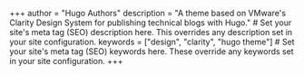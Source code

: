 +++
author = "Hugo Authors"
description = "A theme based on VMware's Clarity Design System for publishing technical blogs with Hugo." # Set your site's meta tag (SEO) description here. This overrides any description set in your site configuration.
keywords = ["design", "clarity", "hugo theme"] # Set your site's meta tag (SEO) keywords here. These override any keywords set in your site configuration.
+++

